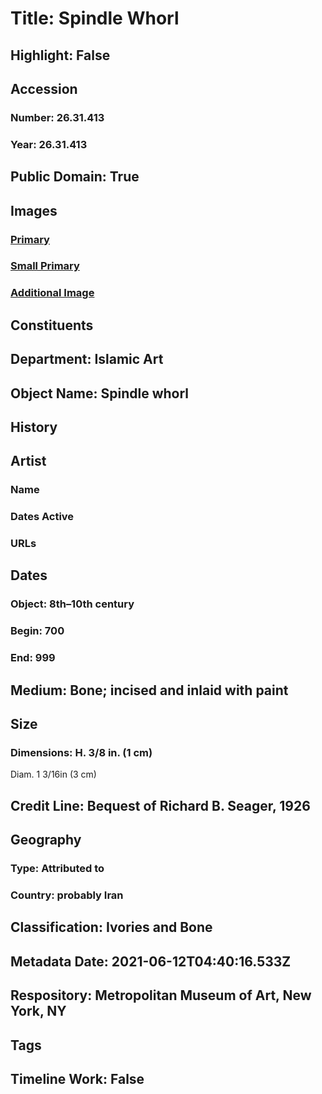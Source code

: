 # Title: Spindle Whorl
## Highlight: False
## Accession
### Number: 26.31.413
### Year: 26.31.413
## Public Domain: True
## Images
### [Primary](https://images.metmuseum.org/CRDImages/is/original/sf26-31-413z.jpg)
### [Small Primary](https://images.metmuseum.org/CRDImages/is/web-large/sf26-31-413z.jpg)
### [Additional Image](https://images.metmuseum.org/CRDImages/is/original/sf26-31-413a.jpg)
## Constituents
## Department: Islamic Art
## Object Name: Spindle whorl
## History
## Artist
### Name
### Dates Active
### URLs
## Dates
### Object: 8th–10th century
### Begin: 700
### End: 999
## Medium: Bone; incised and inlaid with paint
## Size
### Dimensions: H. 3/8 in. (1 cm)
Diam. 1 3/16in (3 cm)
## Credit Line: Bequest of Richard B. Seager, 1926
## Geography
### Type: Attributed to
### Country: probably Iran
## Classification: Ivories and Bone
## Metadata Date: 2021-06-12T04:40:16.533Z
## Respository: Metropolitan Museum of Art, New York, NY
## Tags
## Timeline Work: False